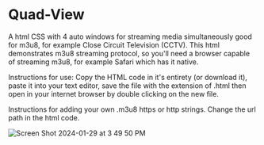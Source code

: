 # Quad-View
A html CSS with 4 auto windows for streaming media simultaneously good for m3u8, for example Close Circuit Television (CCTV).
This html demonstrates m3u8 streaming protocol, so you'll need a browser capable of streaming m3u8, for example Safari which has it native.

Instructions for use:
Copy the HTML code in it's entirety (or download it), paste it into your text editor, save the file with the extension of .html then open in your internet browser by double clicking on the new file.  

Instructions for adding your own .m3u8 https or http strings.
Change the url path in the html code.


![Screen Shot 2024-01-29 at 3 49 50 PM](https://github.com/cgallup/Quad-View/assets/44879985/925a2379-a8f6-485f-a795-38476b9cc39a)
